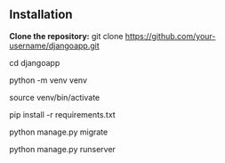 ## Installation

**Clone the repository:**
git clone https://github.com/your-username/djangoapp.git

cd djangoapp

python -m venv venv

source venv/bin/activate

pip install -r requirements.txt

python manage.py migrate

python manage.py runserver

